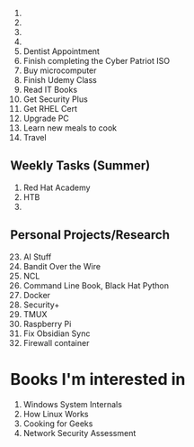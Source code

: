 
1. 
2. 
3. 
4. 
5. Dentist Appointment
6. Finish completing the Cyber Patriot ISO
7. Buy microcomputer
8. Finish Udemy Class
9. Read IT Books
10. Get Security Plus
11. Get RHEL Cert
12. Upgrade PC
13. Learn new meals to cook
14. Travel


## Weekly Tasks (Summer)
1. Red Hat Academy
2. HTB
3. 

## Personal Projects/Research
23. AI Stuff
24. Bandit Over the Wire
25. NCL
26. Command Line Book, Black Hat Python
27. Docker
28. Security+ 
29. TMUX
30. Raspberry Pi
31. Fix Obsidian Sync
32. Firewall container

# Books I'm interested in
1. Windows System Internals
2. How Linux Works
3. Cooking for Geeks
4. Network Security Assessment
